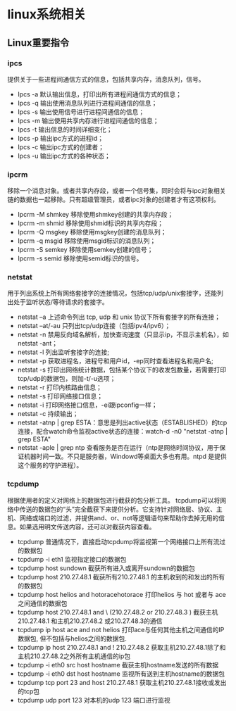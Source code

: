 # linux系统相关

## Linux重要指令
### ipcs
  提供关于一些进程间通信方式的信息，包括共享内存，消息队列，信号。
  * Ipcs -a 默认输出信息，打印出所有进程间通信方式的信息；
  * Ipcs -q 输出使用消息队列进行进程间通信的信息；
  * Ipcs -s 输出使用信号进行进程间通信的信息；
  * Ipcs -m 输出使用共享内存进行进程间通信的信息；
  * Ipcs -t 输出信息的时间详细变化；
  * Ipcs -p 输出ipc方式的进程id；
  * Ipcs -c 输出ipc方式的创建者；
  * Ipcs -u 输出ipc方式的各种状态；
  
### ipcrm
  移除一个消息对象。或者共享内存段，或者一个信号集，同时会将与ipc对象相关链的数据也一起移除。只有超级管理员，或者ipc对象的创建者才有这项权利。
  * Ipcrm -M shmkey 移除使用shmkey创建的共享内存段；
  * Ipcrm -m shmid 移除使用shmid标识的共享内存段；
  * Ipcrm -Q msgkey 移除使用msgkey创建的消息队列；
  * Ipcrm -q msgid 移除使用msgid标识的消息队列；
  * Ipcrm -S semkey 移除使用semkey创建的信号；
  * Ipcrm -s semid 移除使用semid标识的信号。
  
### netstat
  用于列出系统上所有网络套接字的连接情况，包括tcp/udp/unix套接字，还能列出处于监听状态/等待请求的套接字。
  * netstat –a 上述命令列出 tcp, udp 和 unix 协议下所有套接字的所有连接；
  * netstat –at/-au 只列出tcp/udp连接（包括ipv4/ipv6）；
  * netstat -n 禁用反向域名解析，加快查询速度（只显示ip，不显示主机名），如netstat -ant；
  * netstat -l 列出监听套接字的连接;
  * netstat -p 获取进程名，进程号和用户id，-ep同时查看进程名和用户名;
  * netstat -s 打印出网络统计数据，包括某个协议下的收发包数量，若需要打印tcp/udp的数据包，则加-t/-u选项；
  * netstat -r 打印内核路由信息；
  * netstat -s 打印网络接口信息；
  * netstat -i 打印网络接口信息，-ei跟ipconfig一样；
  * netstat -c 持续输出； 
  * netstat -atnp | grep ESTA：意思是列出active状态（ESTABLISHED）的tcp连接，配合watch命令监视active状态的连接：watch-d -n0 "netstat -atnp | grep ESTA"
  * netstat -aple | grep ntp 查看服务是否在运行（ntp是网络时间协议，用于保证机器时间一致。不只是服务器，Windowd等桌面大多也有用。ntpd 是提供这个服务的守护进程）。
  
### tcpdump
  根据使用者的定义对网络上的数据包进行截获的包分析工具。 tcpdump可以将网络中传送的数据包的“头”完全截获下来提供分析。它支持针对网络层、协议、主机、网络或端口的过滤，并提供and、or、not等逻辑语句来帮助你去掉无用的信息。如果选用明文传送内容，还可以对截获内容查看。
  * tcpdump 普通情况下，直接启动tcpdump将监视第一个网络接口上所有流过的数据包
  * tcpdump -i eth1 监视指定接口的数据包
  * tcpdump host sundown 截获所有进入或离开sundown的数据包
  * tcpdump host 210.27.48.1 截获所有210.27.48.1 的主机收到的和发出的所有的数据包
  * tcpdump host helios and hotoracehotorace 打印helios 与 hot 或者与 ace 之间通信的数据包
  * tcpdump host 210.27.48.1 and \ (210.27.48.2 or 210.27.48.3 \) 截获主机210.27.48.1 和主机210.27.48.2 或210.27.48.3的通信
  * tcpdump ip host ace and not helios 打印ace与任何其他主机之间通信的IP 数据包, 但不包括与helios之间的数据包.
  * tcpdump ip host 210.27.48.1 and ! 210.27.48.2 获取主机210.27.48.1除了和主机210.27.48.2之外所有主机通信的ip包
  * tcpdump -i eth0 src host hostname 截获主机hostname发送的所有数据
  * tcpdump -i eth0 dst host hostname 监视所有送到主机hostname的数据包
  * tcpdump tcp port 23 and host 210.27.48.1 获取主机210.27.48.1接收或发出的tcp包
  * tcpdump udp port 123 对本机的udp 123 端口进行监视 
  
  
  
  
  
